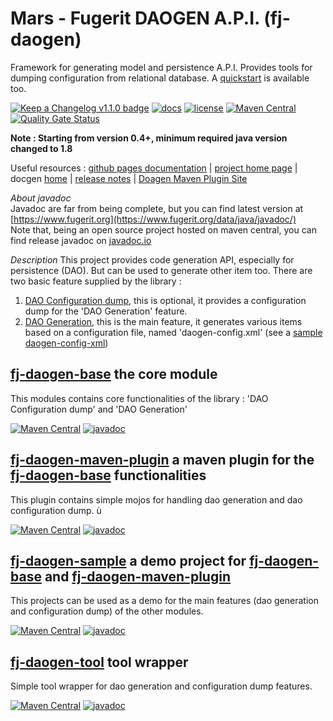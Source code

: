 # Mars - Fugerit DAOGEN A.P.I. (fj-daogen)  

Framework for generating model and persistence A.P.I.
Provides tools for dumping configuration from relational database.
A [quickstart](https://github.com/fugerit-org/fj-daogen-quickstart) is available too.

[![Keep a Changelog v1.1.0 badge](https://img.shields.io/badge/changelog-Keep%20a%20Changelog%20v1.1.0-%23E05735)](CHANGELOG.md) 
[![docs](https://img.shields.io/badge/docs-mars-cyan.svg)](src/docs/index.md)
[![license](https://img.shields.io/badge/License-Apache%20License%202.0-teal.svg)](https://opensource.org/licenses/Apache-2.0)
[![Maven Central](https://img.shields.io/maven-central/v/org.fugerit.java/fj-daogen-base.svg)](https://mvnrepository.com/artifact/org.fugerit.java/fj-daogen-base)
[![Quality Gate Status](https://sonarcloud.io/api/project_badges/measure?project=fugerit-org_fj-daogen&metric=alert_status)](https://sonarcloud.io/summary/new_code?id=fugerit-org_fj-daogen)

**Note : Starting from version 0.4+, minimum required java version changed to 1.8**

Useful resources : [github pages documentation](https://marsdocs.fugerit.org/) | [project home page](https://www.fugerit.org/perm/mars) | docgen [home](https://www.fugerit.org/data/java/doc/mars/index.html) | [release notes](https://www.fugerit.org/data/java/doc/mars/release-notes.html) | [Doagen Maven Plugin Site](https://docs.fugerit.org/data/java/site/fj-daogen-maven-plugin/generate-mojo.html)

*About javadoc*  
Javadoc are far from being complete, but you can find latest version at [https://www.fugerit.org](https://www.fugerit.org/data/java/javadoc/)  
Note that, being an open source project hosted on maven central, you can find release javadoc on [javadoc.io](https://javadoc.io/doc/org.fugerit.java/fj-daogen-base/)

*Description*
This project provides code generation API, especially for persistence (DAO). But can be used to generate other item too.
There are two basic feature supplied by the library : 
1. [DAO Configuration dump](src/docs/dao_dump.md), this is optional, it provides a configuration dump for the 'DAO Generation' feature.
2. [DAO Generation](src/docs/dao_gen.md), this is the main feature, it generates various items based on a configuration file, named 'daogen-config.xml' (see a [sample daogen-config-xml](fj-daogen-sample/src/main/daogen/fugerit-sample-daogen-config.xml))

## [fj-daogen-base](fj-daogen-base/README.md) the core module
This modules contains core functionalities of the library : 'DAO Configuration dump' and 'DAO Generation'

[![Maven Central](https://img.shields.io/maven-central/v/org.fugerit.java/fj-daogen-base.svg)](https://mvnrepository.com/artifact/org.fugerit.java/fj-daogen-base)
[![javadoc](https://javadoc.io/badge2/org.fugerit.java/fj-daogen-base/javadoc.svg)](https://javadoc.io/doc/org.fugerit.java/fj-daogen-base)

## [fj-daogen-maven-plugin](fj-daogen-maven-plugin/README.md) a maven plugin for the [fj-daogen-base](fj-daogen-base/README.md) functionalities
This plugin contains simple mojos for handling dao generation and dao configuration dump. ù

[![Maven Central](https://img.shields.io/maven-central/v/org.fugerit.java/fj-daogen-maven-plugin.svg)](https://mvnrepository.com/artifact/org.fugerit.java/fj-daogen-maven-plugin)
[![javadoc](https://javadoc.io/badge2/org.fugerit.java/fj-daogen-maven-plugin/javadoc.svg)](https://javadoc.io/doc/org.fugerit.java/fj-daogen-maven-plugin)

## [fj-daogen-sample](fj-daogen-sample/README.md) a demo project for [fj-daogen-base](fj-daogen-base/README.md) and [fj-daogen-maven-plugin](fj-daogen-maven-plugin/README.md)
This projects can be used as a demo for the main features (dao generation and configuration dump) of the other modules. 

[![Maven Central](https://img.shields.io/maven-central/v/org.fugerit.java/fj-daogen-sample.svg)](https://mvnrepository.com/artifact/org.fugerit.java/fj-daogen-sample)
[![javadoc](https://javadoc.io/badge2/org.fugerit.java/fj-daogen-sample/javadoc.svg)](https://javadoc.io/doc/org.fugerit.java/fj-daogen-sample)

## [fj-daogen-tool](fj-daogen-tool/README.md) tool wrapper
Simple tool wrapper for dao generation and configuration dump features. 

[![Maven Central](https://img.shields.io/maven-central/v/org.fugerit.java/fj-daogen-tool.svg)](https://mvnrepository.com/artifact/org.fugerit.java/fj-daogen-tool)
[![javadoc](https://javadoc.io/badge2/org.fugerit.java/fj-daogen-tool/javadoc.svg)](https://javadoc.io/doc/org.fugerit.java/fj-daogen-tool)